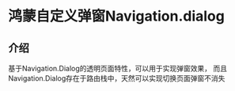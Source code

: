 

# 鸿蒙自定义弹窗Navigation.dialog

## 介绍

基于Navigation.Dialog的透明页面特性，可以用于实现弹窗效果，
而且Navigation.Dialog存在于路由栈中，天然可以实现切换页面弹窗不消失